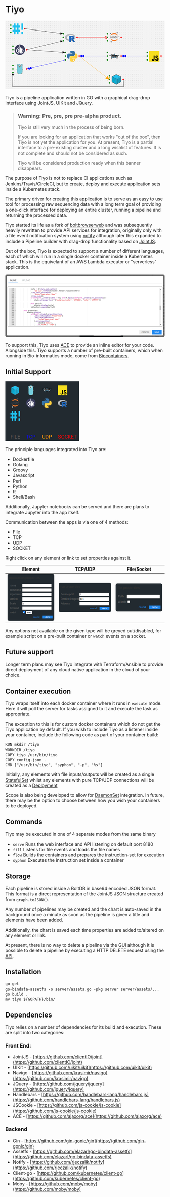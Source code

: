# Tiyo
![tiyo-interface](docs/images/jointjs.png)

Tiyo is a pipeline application written in GO with a graphical drag-drop interface using JointJS, UIKit and JQuery.

> ### Warning: Pre, pre, pre pre-alpha product.
>
> Tiyo is still very much in the process of being born.
>
> If you are looking for an application that works "out of the box", then Tiyo is not yet the application for you.
> At present, Tiyo is a partial interface to a pre-existing cluster and a long wishlist of features.
> It is not complete and should not be considered as such.
>
> Tiyo will be considered production ready when this banner disappears.

The purpose of Tiyo is not to replace CI applications such as Jenkins/Travis/CircleCI, but to create, deploy and
execute application sets inside a Kubernetes stack.

The primary driver for creating this application is to serve as an easy to use tool for processing raw sequencing data
with a long term goal of providing a one-click interface for deploying an entire cluster, running a pipeline and
returning the processed data.

Tiyo started its life as a fork of [boltbrowserweb](https://github.com/evnix/boltdbweb/) and was subsequently heavily
rewritten to provide API services for integration, originally only with a file event notification system using
[notify](https://github.com/rjeczalik/notify) although later this expanded to include a Pipeline builder with drag-drop
functionality based on [JointJS](https://www.jointjs.com/opensource).

Out of the box, Tiyo is expected to support a number of different languages, each of which will run in a single docker
container inside a Kubernetes stack. This is the equivelant of an AWS Lambda executor or "serverless" application.

![editor](docs/images/code-editor.png)

To support this, Tiyo uses [ACE](https://ace.c9.io/) to provide an inline editor for your code. Alongside this. Tiyo
supports a number of pre-built containers, which when running in Bio-informatics mode, come from
[Biocontainers](https://biocontainers.pro/).

## Initial Support
![initial\_offerings](docs/images/initial_offerings.png)

The principle languages integrated into Tiyo are:

- Dockerfile
- Golang
- Groovy
- Javascript
- Perl
- Python
- R
- Shell/Bash

Additionally, Jupyter notebooks can be served and there are plans to integrate Jupyter into the app itself.

Communication between the apps is via one of 4 methods:

- File
- TCP
- UDP
- SOCKET

Right click on any element or link to set properties against it.

Element                                 | TCP/UDP                             | File/Socket
:--------------------------------------:|:-----------------------------------:|:------------------------------------:
![](docs/images/element-properties.png) | ![](docs/images/tcp-properties.png) | ![](docs/images/file-properties.png)

Any options not available on the given type will be greyed out/disabled, for example script on a pre-built container
or `watch` events on a socket.

## Future support

Longer term plans may see Tiyo integrate with Terraform/Ansible to provide direct deployment of any cloud native
application in the cloud of your choice.

## Container execution
Tiyo wraps itself into each docker container where it runs in `execute` mode. Here it will poll the server for tasks
assigned to it and execute the task as appropriate.

The exception to this is for custom docker containers which do not get the Tiyo application by default. If you wish to
include Tiyo as a listener inside your container, include the following code as part of your container build:

```
RUN mkdir /tiyo
WORKDIR /tiyo
COPY tiyo /usr/bin/tiyo
COPY config.json .
CMD ["/usr/bin/tiyo", "syphon", "-p", "%s"]
```

Initially, any elements with file inputs/outputs will be created as a single
[StatefulSet](https://kubernetes.io/docs/concepts/workloads/controllers/statefulset/) whilst any elements with pure
TCP/UDP connections will be created as a [Deployment](https://kubernetes.io/docs/concepts/workloads/controllers/deployment/)

Scope is also being developed to allow for [DaemonSet](https://kubernetes.io/docs/concepts/workloads/controllers/daemonset/)
integration. In future, there may be the option to choose between how you wish your containers to be deployed.

## Commands
Tiyo may be executed in one of 4 separate modes from the same binary

- `serve` Runs the web interface and API listening on default port 8180
- `fill` Listens for file events and loads the file names
- `flow` Builds the containers and prepares the instruction-set for execution
- `syphon` Executes the instruction set inside a container

## Storage
Each pipeline is stored inside a BoltDB in base64 encoded JSON format. This format is a direct representation of the
JointJS JSON structure created from `graph.toJSON()`.

Any number of pipelines may be created and the chart is auto-saved in the background once a minute as soon as the
pipeline is given a title and elements have been added.

Additionally, the chart is saved each time properties are added to/altered on any element or link.

At present, there is no way to delete a pipeline via the GUI although it is possible to delete a pipeline by executing
a HTTP DELETE request using the [API](docs/api.md).

## Installation
```
go get
go-bindata-assetfs -o server/assets.go -pkg server server/assets/...
go build .
mv tiyo ${GOPATH}/bin/
```

## Dependencies
Tiyo relies on a number of dependencies for its build and execution. These are split into two categories:

### Front End:
- JointJS - [https://github.com/clientIO/joint](https://github.com/clientIO/joint)
- UIKit - [https://github.com/uikit/uikit](https://github.com/uikit/uikit)
- Navigo - [https://github.com/krasimir/navigo](https://github.com/krasimir/navigo)
- JQuery - [https://github.com/jquery/jquery](https://github.com/jquery/jquery)
- Handlebars - [https://github.com/handlebars-lang/handlebars.js](https://github.com/handlebars-lang/handlebars.js)
- JSCookie - [https://github.com/js-cookie/js-cookie](https://github.com/js-cookie/js-cookie)
- ACE - [https://github.com/ajaxorg/ace](https://github.com/ajaxorg/ace)

### Backend
- Gin - [https://github.com/gin-gonic/gin](https://github.com/gin-gonic/gin)
- Assetfs - [https://github.com/elazarl/go-bindata-assetfs](https://github.com/elazarl/go-bindata-assetfs)
- Notify - [https://github.com/rjeczalik/notify](https://github.com/rjeczalik/notify)
- Client-go - [https://github.com/kubernetes/client-go](https://github.com/kubernetes/client-go)
- Moby - [https://github.com/moby/moby](https://github.com/moby/moby)

